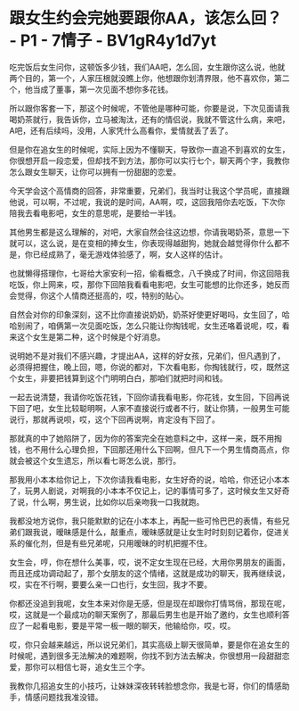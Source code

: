 # 跟女生约会完她要跟你AA，该怎么回？ - P1 - 7情子 - BV1gR4y1d7yt

吃完饭后女生问你，这顿饭多少钱，我们AA吧，怎么回，女生跟你这么说，他就两个目的，第一个，人家压根就没瞧上你，他想跟你划清界限，他不喜欢你，第二个，他当成了董事，第一次见面不想你多花钱。

所以跟你客套一下，那这个时候呢，不管他是哪种可能，你要是说，下次见面请我喝奶茶就行，我告诉你，立马被淘汰，还有的情侣说，我就不管这什么病，来吧，A吧，还有后续吗，没用，人家凭什么高看你，爱情就丢了丢了。

但是你在追女生的时候呢，实际上因为不懂聊天，导致你一直追不到喜欢的女生，你很想开启一段恋爱，但却找不到方法，那你可以实行七个，聊天两个字，我教你怎么跟女生聊天，让你可以拥有一份甜甜的恋爱。

今天学会这个高情商的回答，非常重要，兄弟们，我当时让我这个学员呢，直接跟他说，可以啊，不过呢，我说的是时间，AA啊，哎，这回我陪你去吃饭，下次你陪我去看电影吧，女生的意思呢，是要给一半钱。

其他男生都是这么理解的，对吧，大家自然会往这边想，你请我喝奶茶，意思一下就可以，这么说，是在变相的捧女生，你表现得越甜狗，她就会越觉得你什么都不是，你已经成熟了，毫无游戏体验感了，啊，女人这样的估计。

也就懒得搭理你，七哥给大家安利一招，偷看概念，八千换成了时间，你这回陪我吃饭，你上网来，哎，那你下回陪我看看电影吧，女生可能想的比你还多，她反而会觉得，你这个人情商还挺高的，哎，特别的贴心。

自然会对你的印象深刻，这不比你直接说奶奶，奶茶好使更好喝吗，女生回了，哈哈别闹了，咱俩第一次见面吃饭，怎么只能让你掏钱呢，女生还咯着说呢，哎，看来这个女生是第二种，这个时候是个好消息。

说明她不是对我们不感兴趣，才提出AA，这样的好女孩，兄弟们，但凡遇到了，必须得把握住，晚上回，嗯，你说的都对，下次看电影，你掏钱就行，哎，既然这个女生，非要把钱算到这个门明明白白，那咱们就把时间和钱。

一起去说清楚，我请你吃饭花钱，下回你请我看电影，你花钱，女生回，下回再说下回了吧，女生比较聪明啊，人家不直接说行或者不行，就让你猜，一般男生可能说行，那就再说呗，哎，这个下回再说啊，肯定没有下回了。

那就真的中了她陷阱了，因为你的答案完全在她意料之中，这样一来，既不用掏钱，也不用什么心理负担，下回那还用什么下回啊，但凡下一个男生情商高点，你就会被这个女生遗忘，所以看七哥怎么说，那行。

那我用小本本给你记上，下次你请我看电影，女生好奇的说，哈哈，你还记小本本了，玩男人剧说，对啊我的小本本不仅记上，记的事情可多了，这时候女生又好奇了说，什么啊，男生说，比如你以后亲吻我一口我就跑。

我都没地方说你，我只能默默的记在小本本上，再配一些可怜巴巴的表情，有些兄弟们跟我说，暧昧感是什么，敲重点，暧昧感就是让女生时时刻刻记着你，促进关系的催化剂，但是有些兄弟呢，只用暧昧的时机把握不住。

女生会，哼，你在想什么美事，哎，说不定女生现在已经，大用你男朋友的画面，而且还成功调动起了，那个女朋友的这个情绪，这就是成功的聊天，我再继续说，哎，实在不行啊，要要么亲一口也行，女生回，我才不要。

你都还没追到我呢，女生本来对你是无感，但是现在却跟你打情骂俏，那现在呢，哎，这就是一个最成功的聊天案例了，那最后男生也是开始了邀约，女生也顺利答应了一起看电影，要是平常一板一眼的聊天，他输给你，哎，哎。

哎，你只会越来越远，所以说兄弟们，其实高级上聊天很简单，要是你在追女生的时候呢，遇到很多无法解决的难题啊，你找不到方法去解决，你很想用一段甜甜恋爱，那你可以相信七哥，追女生三个字。

我教你几招追女生的小技巧，让妹妹深夜转转脸想念你，我是七哥，你们的情感助手，情感问题找我准没错。